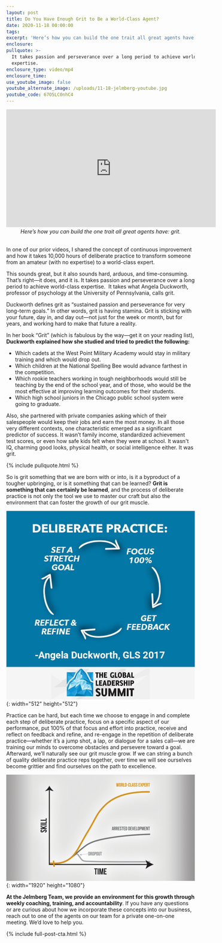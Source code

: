 ```yaml
---
layout: post
title: Do You Have Enough Grit to Be a World-Class Agent?
date: 2020-11-18 00:00:00
tags:
excerpt: 'Here’s how you can build the one trait all great agents have: grit.'
enclosure:
pullquote: >-
  It takes passion and perseverance over a long period to achieve world-class
  expertise.
enclosure_type: video/mp4
enclosure_time:
use_youtube_image: false
youtube_alternate_image: /uploads/11-18-jelmberg-youtube.jpg
youtube_code: 67O5LC0nhC4
---
```


<iframe src="https://www.youtube.com/embed/CODE?rel=0" width="560" height="315" frameborder="0" allowfullscreen="allowfullscreen"></iframe>

<center><em>Here&rsquo;s how you can build the one trait all great agents have: grit.</em></center>

<br>In one of our prior videos, I shared the concept of continuous improvement and how it takes 10,000 hours of deliberate practice to transform someone from an amateur (with no expertise) to a world-class expert.

This sounds great, but it also sounds hard, arduous, and time-consuming. That’s right—it does, and it is. It takes passion and perseverance over a long period to achieve world-class expertise. &nbsp;It takes what Angela Duckworth, professor of psychology at the University of Pennsylvania, calls grit.

Duckworth defines grit as “sustained passion and perseverance for very long-term goals.” In other words, grit is having stamina. Grit is sticking with your future, day in, and day out—not just for the week or month, but for years, and working hard to make that future a reality.

In her book “Grit” (which is fabulous by the way—get it on your reading list), **Duckworth explained how she studied and tried to predict the following:**

* Which cadets at the West Point Military Academy would stay in military training and which would drop out.
* Which children at the National Spelling Bee would advance farthest in the competition.
* Which rookie teachers working in tough neighborhoods would still be teaching by the end of the school year, and of those, who would be the most effective at improving learning outcomes for their students.
* Which high school juniors in the Chicago public school system were going to graduate.

Also, she partnered with private companies asking which of their salespeople would keep their jobs and earn the most money. In all those very different contexts, one characteristic emerged as a significant predictor of success. It wasn’t family income, standardized achievement test scores, or even how safe kids felt when they were at school. It wasn't IQ, charming good looks, physical health, or social intelligence either. It was grit.

{% include pullquote.html %}

So is grit something that we are born with or into, is it a byproduct of a tougher upbringing, or is it something that can be learned? **Grit is something that can certainly be learned**, and the process of deliberate practice is not only the tool we use to master our craft but also the environment that can foster the growth of our grit muscle.

![Deliberate Practice](/uploads/deliberate-practice.png "Deliberate Practice"){: width="512" height="512"}

Practice can be hard, but each time we choose to engage in and complete each step of deliberate practice, focus on a specific aspect of our performance, put 100% of that focus and effort into practice, receive and reflect on feedback and refine, and re-engage in the repetition of deliberate practice—whether it’s a jump shot, a lap, or dialogue for a sales call—we are training our minds to overcome obstacles and persevere toward a goal. Afterward, we’ll naturally see our grit muscle grow. If we can string a bunch of quality deliberate practice reps together, over time we will see ourselves become grittier and find ourselves on the path to excellence.

![Skill vs. Time](/uploads/skill-v-time.gif "Skill vs. Time"){: width="1920" height="1080"}

**At the Jelmberg Team, we provide an environment for this growth through weekly coaching, training, and accountability**. If you have any questions or are curious about how we incorporate these concepts into our business, reach out to one of the agents on our team for a private one-on-one meeting. We’d love to help you.

{% include full-post-cta.html %}